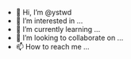 - 👋 Hi, I’m @ystwd
- 👀 I’m interested in ...
- 🌱 I’m currently learning ...
- 💞️ I’m looking to collaborate on ...
- 📫 How to reach me ...

<!---
ystwd/ystwd is a ✨ special ✨ repository because its `README.md` (this file) appears on your GitHub profile.
You can click the Preview link to take a look at your changes.
--->
